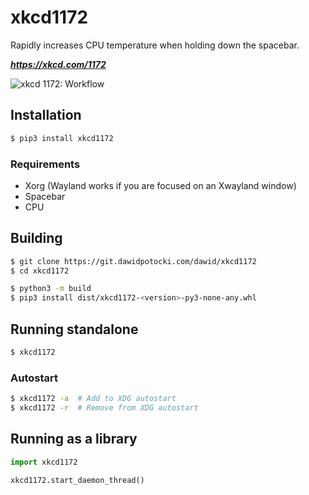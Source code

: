 # xkcd1172

Rapidly increases CPU temperature when holding down the spacebar.

***https://xkcd.com/1172***

![xkcd 1172: Workflow](https://imgs.xkcd.com/comics/workflow.png)

## Installation

```sh
$ pip3 install xkcd1172
```

### Requirements

- Xorg (Wayland works if you are focused on an Xwayland window)
- Spacebar
- CPU

## Building

```sh
$ git clone https://git.dawidpotocki.com/dawid/xkcd1172
$ cd xkcd1172

$ python3 -m build
$ pip3 install dist/xkcd1172-<version>-py3-none-any.whl
```

## Running standalone

```sh
$ xkcd1172
```

### Autostart

```sh
$ xkcd1172 -a  # Add to XDG autostart
$ xkcd1172 -r  # Remove from XDG autostart
```

## Running as a library

```py
import xkcd1172

xkcd1172.start_daemon_thread()
```
